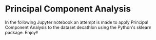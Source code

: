 # Principal Component Analysis

In the following Jupyter notebook an attempt is made to apply Principal Component Analysis to the dataset decathlon using the Python's sklearn package. Enjoy!!

